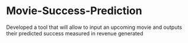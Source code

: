 # Movie-Success-Prediction
Developed a tool that will allow to input an upcoming movie and outputs their predicted success measured in revenue generated
